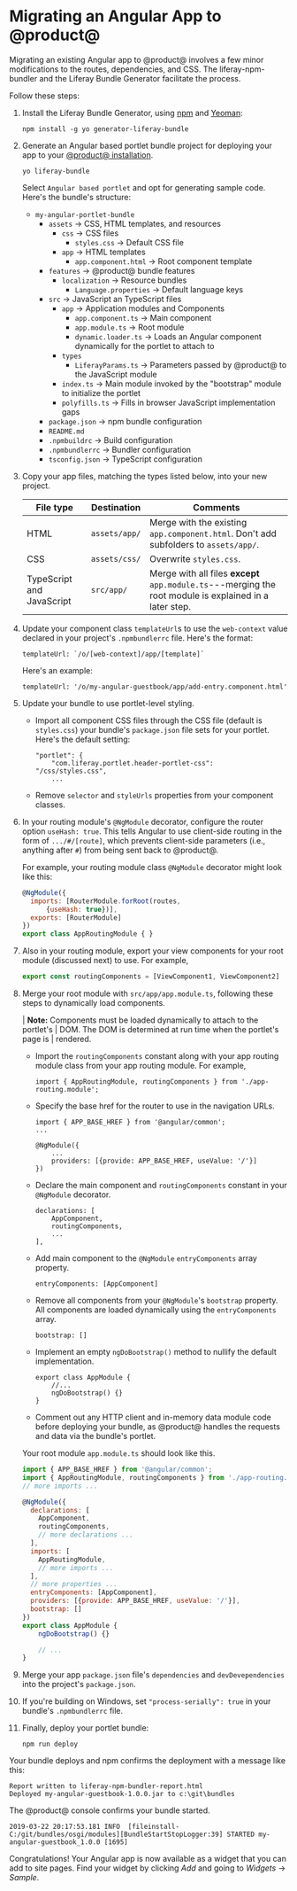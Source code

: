 # Migrating an Angular App to @product@

Migrating an existing Angular app to @product@ involves a few minor 
modifications to the routes, dependencies, and CSS. The 
liferay-npm-bundler and the Liferay Bundle Generator facilitate the 
process. 

Follow these steps:

1.  Install the Liferay Bundle Generator, using
    [npm](https://www.npmjs.com/)
    and
    [Yeoman](https://yeoman.io/):

        npm install -g yo generator-liferay-bundle

2.  Generate an Angular based portlet bundle project for deploying your app to 
    your 
    [@product@ installation](/deployment/docs/installing-product). 

        yo liferay-bundle

    Select `Angular based portlet` and opt for generating sample code. Here's the bundle's structure: 

    -   `my-angular-portlet-bundle`
        -   `assets` &rarr; CSS, HTML templates, and resources
            -   `css` &rarr; CSS files
                -   `styles.css` &rarr; Default CSS file
            -   `app` &rarr; HTML templates
                -   `app.component.html` &rarr; Root component template
        - `features` &rarr; @product@ bundle features
            -   `localization` &rarr; Resource bundles
                -   `Language.properties` &rarr; Default language keys
        -   `src` &rarr; JavaScript an TypeScript files
            -   `app` &rarr; Application modules and Components
                -   `app.component.ts` &rarr; Main component
                -   `app.module.ts` &rarr; Root module
                -   `dynamic.loader.ts` &rarr; Loads an Angular component dynamically for the portlet to attach to
            -   `types`
                -    `LiferayParams.ts` &rarr; Parameters passed by @product@ to the JavaScript module
            -   `index.ts` &rarr; Main module invoked by the "bootstrap" module to initialize the portlet
            -   `polyfills.ts` &rarr; Fills in browser JavaScript implementation gaps
        -   `package.json` &rarr; npm bundle configuration
        -   `README.md`
        -   `.npmbuildrc` &rarr; Build configuration
        -   `.npmbundlerrc` &rarr; Bundler configuration
        -   `tsconfig.json` &rarr; TypeScript configuration

3.  Copy your app files, matching the types listed below, into your new project.

    | File type | Destination | Comments |
    | --------- | ----------- | -------- |
    | HTML | `assets/app/` | Merge with the existing `app.component.html`. Don't add subfolders to `assets/app/`.  |
    | CSS  | `assets/css/` | Overwrite `styles.css`. |
    | TypeScript and JavaScript | `src/app/` |  Merge with all files **except** `app.module.ts`---merging the root module is explained in a later step. |

4.  Update your component class `templateUrl`s to use the `web-context` value 
    declared in your project's `.npmbundlerrc`  file. Here's the format: 

        templateUrl: `/o/[web-context]/app/[template]`

    Here's an example:

        templateUrl: '/o/my-angular-guestbook/app/add-entry.component.html'

5.  Update your bundle to use portlet-level styling. 

    -   Import all component CSS files through the CSS file (default is 
        `styles.css`) your bundle's `package.json` file sets for your portlet.
        Here's the default setting:

        ```
        "portlet": {
		    "com.liferay.portlet.header-portlet-css": "/css/styles.css",
            ...
        ```

    -   Remove `selector` and `styleUrls` properties from your component 
        classes. 

6.  In your routing module's `@NgModule` decorator, configure the router option
    `useHash: true`. This tells Angular to use client-side routing in the form
    of `.../#/[route]`, which prevents client-side parameters (i.e., anything
    after `#`) from being sent back to @product@. 

    For example, your routing module class `@NgModule` decorator might look like
    this:

    ```javascript
    @NgModule({
      imports: [RouterModule.forRoot(routes,
          {useHash: true})],
      exports: [RouterModule]
    })
    export class AppRoutingModule { }
    ```

7.  Also in your routing module, export your view components for your root 
    module (discussed next) to use. For example,

    ```javascript
    export const routingComponents = [ViewComponent1, ViewComponent2]
    ```

8.  Merge your root module with `src/app/app.module.ts`, following these steps 
    to dynamically load components. 

    | **Note:** Components must be loaded dynamically to attach to the portlet's
    | DOM. The DOM is determined at run time when the portlet's page is
    | rendered. 

    -   Import the `routingComponents` constant along with your app routing 
        module class from your app routing module. For example,

        ```
        import { AppRoutingModule, routingComponents } from './app-routing.module';
        ```

    -   Specify the base href for the router to use in the navigation URLs. 

        ```
        import { APP_BASE_HREF } from '@angular/common';
        ...
        
        @NgModule({
            ...
            providers: [{provide: APP_BASE_HREF, useValue: '/'}]
        })
        ```

    -   Declare the main component and `routingComponents` constant in your 
        `@NgModule` decorator. 

        ```
        declarations: [
            AppComponent,
            routingComponents,
            ...
        ],
        ```

    -   Add main component to the `@NgModule` `entryComponents` array property. 

        ```
        entryComponents: [AppComponent]
        ```

    -   Remove all components from your `@NgModule`'s `bootstrap` property. All 
        components are loaded dynamically using the `entryComponents` array. 

        ```
        bootstrap: []
        ```

    -  Implement an empty `ngDoBootstrap()` method to nullify the default 
       implementation. 

       ```
       export class AppModule {
           //...
           ngDoBootstrap() {}
       }
       ```
       
    -   Comment out any HTTP client and in-memory data module code before 
        deploying your bundle, as @product@ handles the requests and data via 
        the bundle's portlet. 

    Your root module `app.module.ts` should look like this. 

    ```javascript
    import { APP_BASE_HREF } from '@angular/common';
    import { AppRoutingModule, routingComponents } from './app-routing.module';
    // more imports ...

    @NgModule({
      declarations: [
        AppComponent,
        routingComponents, 
        // more declarations ...
      ],
      imports: [
        AppRoutingModule,
        // more imports ...
      ],
      // more properties ...
      entryComponents: [AppComponent],
      providers: [{provide: APP_BASE_HREF, useValue: '/'}],
      bootstrap: []
    })
    export class AppModule {
        ngDoBootstrap() {}

        // ...
    }
    ```

9.  Merge your app `package.json` file's `dependencies` and `devDevependencies` 
    into the project's `package.json`. 

10. If you're building on Windows, set `"process-serially": true` in your 
    bundle's `.npmbundlerrc` file. 
 
11. Finally, deploy your portlet bundle:

        npm run deploy

Your bundle deploys and npm confirms the deployment with a message like this:

    Report written to liferay-npm-bundler-report.html
    Deployed my-angular-guestbook-1.0.0.jar to c:\git\bundles

The @product@ console confirms your bundle started. 

    2019-03-22 20:17:53.181 INFO  [fileinstall-C:/git/bundles/osgi/modules][BundleStartStopLogger:39] STARTED my-angular-guestbook_1.0.0 [1695]

Congratulations! Your Angular app is now available as a widget that you can add
to site pages. Find your widget by clicking *Add* and going to *Widgets* &rarr;
*Sample*. 
